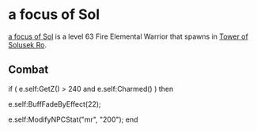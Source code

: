 # a focus of Sol



[a focus of Sol](/npc/212013) is a level 63 Fire Elemental Warrior that spawns in [Tower of Solusek Ro](/zone/212).




## Combat

if ( e.self:GetZ() > 240 and e.self:Charmed() ) then


e.self:BuffFadeByEffect(22);


e.self:ModifyNPCStat("mr", "200");
end

